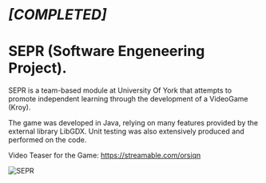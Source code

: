 # _[COMPLETED]_
# SEPR (Software Engeneering Project).

SEPR is a team-based module at University Of York that attempts to promote independent learning through the development of a VideoGame (Kroy).

The game was developed in Java, relying on many features provided by the external library LibGDX.
Unit testing was also extensively produced and performed on the code.


Video Teaser for the Game:
https://streamable.com/orsiqn


<img src="https://micheleimbriani.files.wordpress.com/2020/10/sepr.png" alt="SEPR">
